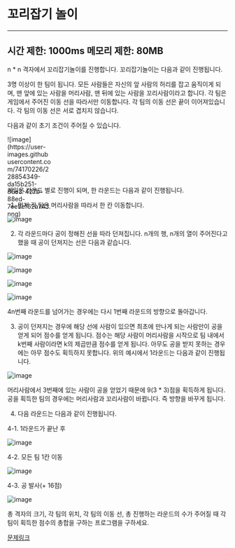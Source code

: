 # 꼬리잡기 놀이
---
시간 제한: 1000ms
메모리 제한: 80MB
---
n * n 격자에서 꼬리잡기놀이를 진행합니다. 꼬리잡기놀이는 다음과 같이 진행됩니다.

3명 이상이 한 팀이 됩니다. 모든 사람들은 자신의 앞 사람의 허리를 잡고 움직이게 되며, 맨 앞에 있는 사람을 머리사람, 맨 뒤에 있는 사람을 꼬리사람이라고 합니다. 각 팀은 게임에서 주어진 이동 선을 따라서만 이동합니다. 각 팀의 이동 선은 끝이 이어져있습니다. 각 팀의 이동 선은 서로 겹치지 않습니다.

다음과 같이 초기 조건이 주어질 수 있습니다.

<div style="width:100px; height:100px;">![image](https://user-images.githubusercontent.com/74170226/228854349-da15b251-86e3-427b-88ed-7ee9ef62a743.png)</div>

게임은 라운드 별로 진행이 되며, 한 라운드는 다음과 같이 진행됩니다.

1. 먼저 각 팀은 머리사람을 따라서 한 칸 이동합니다.

![image](https://user-images.githubusercontent.com/74170226/228854392-933ab0a2-4931-452b-a856-5175cc1ba674.png)

2. 각 라운드마다 공이 정해진 선을 따라 던져집니다. n개의 행, n개의 열이 주어진다고 했을 때 공이 던져지는 선은 다음과 같습니다.

![image](https://user-images.githubusercontent.com/74170226/228854421-a43aaad2-ff91-40ac-aa46-4f63a2646412.png)

![image](https://user-images.githubusercontent.com/74170226/228854451-226e6fa4-cc4b-47bc-b163-8e1110a4bc0b.png)

![image](https://user-images.githubusercontent.com/74170226/228854130-f2accc42-e115-4fa3-9995-46b0b476470b.png)

![image](https://user-images.githubusercontent.com/74170226/228854176-393304c6-2d6a-40f7-b445-fa78bd9308b2.png)


4n번째 라운드를 넘어가는 경우에는 다시 1번째 라운드의 방향으로 돌아갑니다.

3. 공이 던져지는 경우에 해당 선에 사람이 있으면 최초에 만나게 되는 사람만이 공을 얻게 되어 점수를 얻게 됩니다. 점수는 해당 사람이 머리사람을 시작으로 팀 내에서 k번째 사람이라면 k의 제곱만큼 점수를 얻게 됩니다. 아무도 공을 받지 못하는 경우에는 아무 점수도 획득하지 못합니다. 위의 예시에서 1라운드는 다음과 같이 진행됩니다.

![image](https://user-images.githubusercontent.com/74170226/228854247-67be938e-61c6-4168-9ac1-37b8ae920bf0.png)

머리사람에서 3번째에 있는 사람이 공을 얻었기 때문에 9(3 * 3)점을 획득하게 됩니다. 공을 획득한 팀의 경우에는 머리사람과 꼬리사람이 바뀝니다. 즉 방향을 바꾸게 됩니다.

4. 다음 라운드는 다음과 같이 진행됩니다.

4-1. 1라운드가 끝난 후

![image](https://user-images.githubusercontent.com/74170226/228854548-4814cc8c-5a49-47e3-8c8e-615ee411f26b.png)


4-2. 모든 팀 1칸 이동

![image](https://user-images.githubusercontent.com/74170226/228854601-6d48bfe6-f1cd-42fa-9b9e-fe4c102751ec.png)


4-3. 공 발사(+ 16점)

![image](https://user-images.githubusercontent.com/74170226/228854635-0592dc6b-8fa5-4dc6-b252-64f92f6aef16.png)


총 격자의 크기, 각 팀의 위치, 각 팀의 이동 선, 총 진행하는 라운드의 수가 주어질 때 각 팀이 획득한 점수의 총합을 구하는 프로그램을 구하세요.

[문제링크](https://www.codetree.ai/training-field/frequent-problems/tail-catch-play/description?page=3&pageSize=20&username=seed14)
